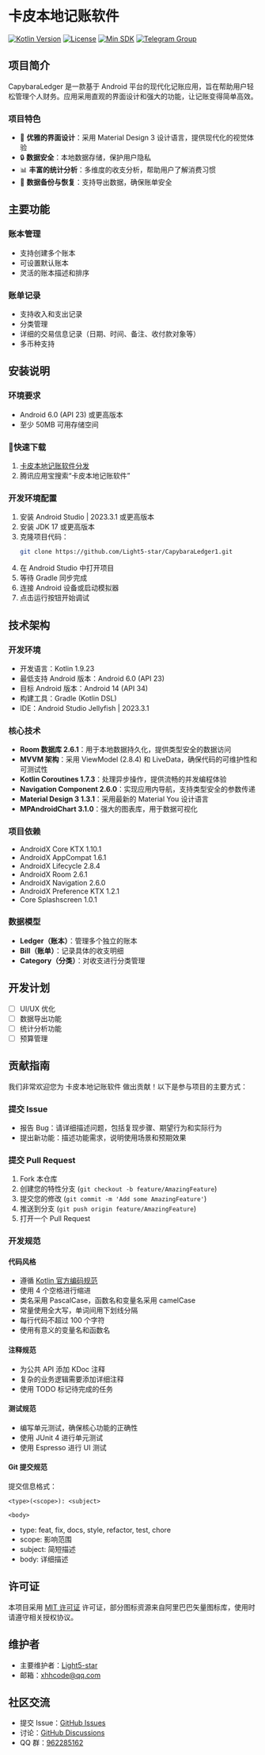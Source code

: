 # 卡皮本地记账软件

[![Kotlin Version](https://img.shields.io/badge/Kotlin-1.9.23-purple?logo=kotlin)](https://kotlinlang.org/)
[![License](https://img.shields.io/badge/License-MIT-green)](LICENSE)
[![Min SDK](https://img.shields.io/badge/Min%20SDK-23-orange)](https://developer.android.com/about/versions/marshmallow)
[![Telegram Group](https://img.shields.io/badge/QQ群-962285162-blue?logo=tencent-qq)](http://qm.qq.com/cgi-bin/qm/qr?_wv=1027&k=K0gSvdTlO47PADHVtNb359_k4-8cQWdJ)

## 项目简介

CapybaraLedger 是一款基于 Android 平台的现代化记账应用，旨在帮助用户轻松管理个人财务。应用采用直观的界面设计和强大的功能，让记账变得简单高效。

### 项目特色

- 🎨 **优雅的界面设计**：采用 Material Design 3 设计语言，提供现代化的视觉体验
- 🔒 **数据安全**：本地数据存储，保护用户隐私
- 📊 **丰富的统计分析**：多维度的收支分析，帮助用户了解消费习惯
- 🔄 **数据备份与恢复**：支持导出数据，确保账单安全

## 主要功能

### 账本管理

- 支持创建多个账本
- 可设置默认账本
- 灵活的账本描述和排序

### 账单记录

- 支持收入和支出记录
- 分类管理
- 详细的交易信息记录（日期、时间、备注、收付款对象等）
- 多币种支持

## 安装说明

### 环境要求

- Android 6.0 (API 23) 或更高版本
- 至少 50MB 可用存储空间

### 🚀快速下载

1. [卡皮本地记账软件分发](https://www.pgyer.com/cpledger)
2. 腾讯应用宝搜索“卡皮本地记账软件”

### 开发环境配置

1. 安装 Android Studio | 2023.3.1 或更高版本
2. 安装 JDK 17 或更高版本
3. 克隆项目代码：
   ```bash
   git clone https://github.com/Light5-star/CapybaraLedger1.git
   ```
4. 在 Android Studio 中打开项目
5. 等待 Gradle 同步完成
6. 连接 Android 设备或启动模拟器
7. 点击运行按钮开始调试

## 技术架构

### 开发环境

- 开发语言：Kotlin 1.9.23
- 最低支持 Android 版本：Android 6.0 (API 23)
- 目标 Android 版本：Android 14 (API 34)
- 构建工具：Gradle (Kotlin DSL)
- IDE：Android Studio Jellyfish | 2023.3.1

### 核心技术

- **Room 数据库 2.6.1**：用于本地数据持久化，提供类型安全的数据访问
- **MVVM 架构**：采用 ViewModel (2.8.4) 和 LiveData，确保代码的可维护性和可测试性
- **Kotlin Coroutines 1.7.3**：处理异步操作，提供流畅的并发编程体验
- **Navigation Component 2.6.0**：实现应用内导航，支持类型安全的参数传递
- **Material Design 3 1.3.1**：采用最新的 Material You 设计语言
- **MPAndroidChart 3.1.0**：强大的图表库，用于数据可视化

### 项目依赖

- AndroidX Core KTX 1.10.1
- AndroidX AppCompat 1.6.1
- AndroidX Lifecycle 2.8.4
- AndroidX Room 2.6.1
- AndroidX Navigation 2.6.0
- AndroidX Preference KTX 1.2.1
- Core Splashscreen 1.0.1

### 数据模型

- **Ledger（账本）**：管理多个独立的账本
- **Bill（账单）**：记录具体的收支明细
- **Category（分类）**：对收支进行分类管理

## 开发计划

- [ ] UI/UX 优化
- [ ] 数据导出功能
- [ ] 统计分析功能
- [ ] 预算管理

## 贡献指南

我们非常欢迎您为 卡皮本地记账软件 做出贡献！以下是参与项目的主要方式：

### 提交 Issue

- 报告 Bug：请详细描述问题，包括复现步骤、期望行为和实际行为
- 提出新功能：描述功能需求，说明使用场景和预期效果

### 提交 Pull Request

1. Fork 本仓库
2. 创建您的特性分支 (`git checkout -b feature/AmazingFeature`)
3. 提交您的修改 (`git commit -m 'Add some AmazingFeature'`)
4. 推送到分支 (`git push origin feature/AmazingFeature`)
5. 打开一个 Pull Request

### 开发规范

#### 代码风格

- 遵循 [Kotlin 官方编码规范](https://kotlinlang.org/docs/coding-conventions.html)
- 使用 4 个空格进行缩进
- 类名采用 PascalCase，函数名和变量名采用 camelCase
- 常量使用全大写，单词间用下划线分隔
- 每行代码不超过 100 个字符
- 使用有意义的变量名和函数名

#### 注释规范

- 为公共 API 添加 KDoc 注释
- 复杂的业务逻辑需要添加详细注释
- 使用 TODO 标记待完成的任务

#### 测试规范

- 编写单元测试，确保核心功能的正确性
- 使用 JUnit 4 进行单元测试
- 使用 Espresso 进行 UI 测试

#### Git 提交规范

提交信息格式：

```
<type>(<scope>): <subject>

<body>
```

- type: feat, fix, docs, style, refactor, test, chore
- scope: 影响范围
- subject: 简短描述
- body: 详细描述

## 许可证
本项目采用 [MIT 许可证](LICENSE)  许可证，部分图标资源来自阿里巴巴矢量图标库，使用时请遵守相关授权协议。

## 维护者

- 主要维护者：[Light5-star](https://github.com/Light5-star)
- 邮箱：xhhcode@qq.com

## 社区交流

- 提交 Issue：[GitHub Issues](https://github.com/Light5-star/capybaraledger1/issues)
- 讨论：[GitHub Discussions](https://github.com/Light5-star/capybaraledger1/discussions)
- QQ 群：[962285162](http://qm.qq.com/cgi-bin/qm/qr?_wv=1027&k=K0gSvdTlO47PADHVtNb359_k4-8cQWdJ&authKey=RsLmfgHmJGak64CeoXo22gnLhaUBPyohrpkS7%2FrylfrGSqZZ82BNE9hl6r4BDfAu&noverify=0&group_code=962285162)
